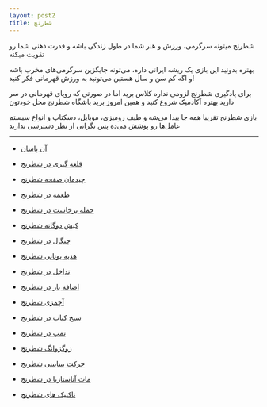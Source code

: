 ```yaml
---
layout: post2
title: شطرنج
---
```


شطرنج میتونه سرگرمی، ورزش و هنر شما در طول زندگی باشه و قدرت ذهنی شما رو تقویت میکنه

بهتره بدونید این بازی یک ریشه ایرانی داره، می‌تونه جایگزین سرگرمی‌های مخرب باشه و اگه کم سن و سال هستین می‌تونید به ورزش قهرمانی فکر کنید!

برای یادگیری شطرنج لزومی نداره کلاس برید اما در صورتی که رویای قهرمانی در سر دارید بهتره آکادمیک شروع کنید و همین امروز برید باشگاه شطرنج محل خودتون 

بازی شطرنج تقریبا همه جا پیدا می‌شه و طیف رومیزی، موبایل، دسکتاپ و انواع سیستم عامل‌ها رو پوشش می‌ده پس نگرانی از نظر دسترسی ندارید

***

- [آن پاسان](https://ehsaider.ir/en-passant)

- [قلعه گیری در شطرنج](https://ehsaider.ir/castling)

- [چیدمان صفحه شطرنج](https://ehsaider.ir/chess-board)

- [طعمه در شطرنج](https://ehsaider.ir/decoy)

- [حمله برخاست در شطرنج](https://ehsaider.ir/discovered-attack)

- [کیش دوگانه شطرنج](https://ehsaider.ir/double-check)

- [چنگال در شطرنج](https://ehsaider.ir/fork)

- [هدیه یونانی شطرنج](https://ehsaider.ir/greek-gift)

- [تداخل در شطرنج](https://ehsaider.ir/interference)

- [اضافه بار در شطرنج](https://ehsaider.ir/overloaded-pieces)

- [آچمزی شطرنج](https://ehsaider.ir/pin)

- [سیخ کباب در شطرنج](https://ehsaider.ir/skewer)

- [تمپ در شطرنج](https://ehsaider.ir/tempo)

- [زوگزوانگ شطرنج](https://ehsaider.ir/zugzwang)

- [حرکت بینابینی شطرنج](https://ehsaider.ir/zwischenzug)

- [مات آناستازیا در شطرنج](https://ehsaider.ir/anastasia-mate)

- [تاکتیک های شطرنج](https://ehsaider.ir/chess-tactics)
